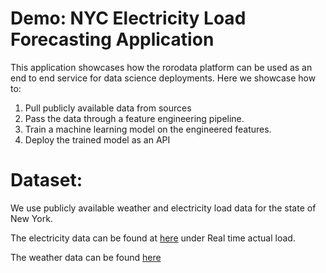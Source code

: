 Demo: NYC Electricity Load Forecasting Application
===

This application showcases how the rorodata platform can be used as an end to end service for data science deployments. Here we showcase how to:
1. Pull publicly available data from sources
2. Pass the data through a feature engineering pipeline.
3. Train a machine learning model on the engineered features.
4. Deploy the trained model as an API


Dataset:
===
We use publicly available weather and electricity load data for the state of New York.

The electricity data can be found at [here](http://mis.nyiso.com/public/) under Real time actual load.

The weather data can be found [here](https://www.ncdc.noaa.gov/orders/qclcd/)

